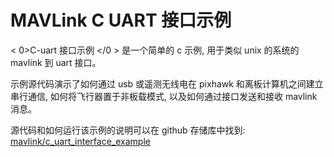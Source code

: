 # MAVLink C UART 接口示例

< 0>C-uart 接口示例 </0 > 是一个简单的 c 示例, 用于类似 unix 的系统的 mavlink 到 uart 接口。

示例源代码演示了如何通过 usb 或遥测无线电在 pixhawk 和离板计算机之间建立串行通信, 如何将飞行器置于非板载模式, 以及如何通过接口发送和接收 mavlink 消息。

源代码和如何运行该示例的说明可以在 github 存储库中找到: [mavlink/c_uart_interface_example](https://github.com/mavlink/c_uart_interface_example)